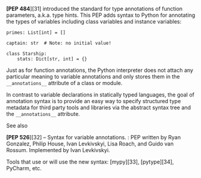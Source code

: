 **[PEP 484**][31] introduced the standard for type annotations of function parameters, a.k.a. type hints. This PEP adds syntax to Python for annotating the types of variables including class variables and instance variables:
    
    
    primes: List[int] = []
    
    captain: str  # Note: no initial value!
    
    class Starship:
        stats: Dict[str, int] = {}
    

Just as for function annotations, the Python interpreter does not attach any particular meaning to variable annotations and only stores them in the `__annotations__` attribute of a class or module.

In contrast to variable declarations in statically typed languages, the goal of annotation syntax is to provide an easy way to specify structured type metadata for third party tools and libraries via the abstract syntax tree and the `__annotations__` attribute.

See also

**[PEP 526**][32] – Syntax for variable annotations.
: PEP written by Ryan Gonzalez, Philip House, Ivan Levkivskyi, Lisa Roach, and Guido van Rossum. Implemented by Ivan Levkivskyi.

Tools that use or will use the new syntax: [mypy][33], [pytype][34], PyCharm, etc.
